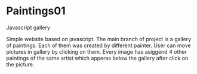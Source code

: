 # Paintings01

Javascript gallery

Simple website based on javascript. The main branch of project is a gallery of paintings. Each of them was created by different painter. User can move pictures in gallery by clicking on them. Every image has asiggend 4 other paintings of the same artist which apperas below the gallery after click on the picture.    
